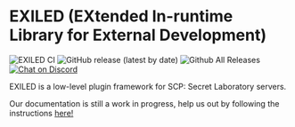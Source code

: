 # EXILED (EXtended In-runtime Library for External Development)

![EXILED CI](https://github.com/EXILED-Team/EXILED/workflows/EXILED%20CI/badge.svg?branch=master)
![GitHub release (latest by date)](https://img.shields.io/github/v/release/EXILED-Team/EXILED?style=flat)
![Github All Releases](https://img.shields.io/github/downloads/EXILED-Team/EXILED/total.svg?style=flat)
<a href="https://discord.gg/PyUkWTg">
  <img src="https://img.shields.io/discord/656673194693885975?logo=discord" alt="Chat on Discord">
</a>

EXILED is a low-level plugin framework for SCP: Secret Laboratory servers.

Our documentation is still a work in progress, help us out by following the instructions [here!](xref:contributing)
